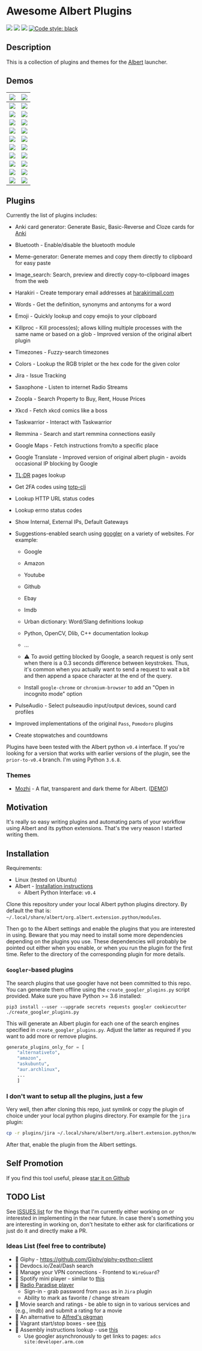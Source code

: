 # Awesome Albert Plugins

<a href="https://travis-ci.com/bergercookie/awesome-albert-plugins" alt="Build Status">
<img src="https://travis-ci.com/bergercookie/awesome-albert-plugins.svg?branch=master"></a>
<a href="https://www.codacy.com/manual/bergercookie/awesome-albert-plugins">
<img src="https://api.codacy.com/project/badge/Grade/dbefc49bb5f446488da561c7497bb821"/></a>
<a href=https://github.com/bergercookie/awesome-albert-plugins/blob/master/LICENSE alt="LICENCE">
<img src="https://img.shields.io/github/license/bergercookie/awesome-albert-plugins.svg" /></a>
<a href="https://github.com/psf/black">
<img alt="Code style: black" src="https://img.shields.io/badge/code%20style-black-000000.svg"></a>

## Description

This is a collection of plugins and themes for the
[Albert](https://albertlauncher.github.io/) launcher.

## Demos

| ![](https://github.com/bergercookie/awesome-albert-plugins/blob/master/plugins/emoji/misc/demo0.png) | ![](https://github.com/bergercookie/awesome-albert-plugins/blob/master/plugins/emoji/misc/demo1.png) |
| :----------------------------------------------------------------------------------------------------------------: | :----------------------------------------------------------------------------------------------------------------: |
| ![](https://github.com/bergercookie/awesome-albert-plugins/blob/master/plugins/jira/misc/demo-basic.png) | ![](https://github.com/bergercookie/awesome-albert-plugins/blob/master/plugins/taskwarrior/misc/demo.gif) |
| ![](https://github.com/bergercookie/awesome-albert-plugins/blob/master/plugins/anki/misc/anki.gif) | ![](https://github.com/bergercookie/awesome-albert-plugins/blob/master/plugins/anki/misc/anki0.png) |
| ![](https://github.com/bergercookie/awesome-albert-plugins/blob/master/misc/albert-suggestions-demo.gif) | ![](https://github.com/bergercookie/awesome-albert-plugins/blob/master/misc/albert-suggestions-demo2.gif) |
| ![](https://github.com/bergercookie/awesome-albert-plugins/blob/master/misc/errno_lookup.png) | ![](https://github.com/bergercookie/awesome-albert-plugins/blob/master/misc/ipshow.png) |
| ![](https://github.com/bergercookie/awesome-albert-plugins/blob/master/plugins/pulse_control/misc/pulse-demo1.png) | ![](https://github.com/bergercookie/awesome-albert-plugins/blob/master/plugins/pulse_control/misc/pulse-demo2.png) |
| ![](https://github.com/bergercookie/awesome-albert-plugins/blob/master/misc/albert-suggestions-demo3.gif) | ![](https://github.com/bergercookie/awesome-albert-plugins/blob/master/plugins/colors/misc/colors1.png) |
| ![](https://github.com/bergercookie/awesome-albert-plugins/blob/master/plugins/timezones/misc/demo1.png) | ![](https://github.com/bergercookie/awesome-albert-plugins/blob/master/plugins/killproc/misc/demo0.png) |
| ![](https://github.com/bergercookie/awesome-albert-plugins/blob/master/plugins/words/misc/demo0.png) | ![](https://raw.githubusercontent.com/bergercookie/awesome-albert-plugins/master/misc/tldr.gif) |
| ![](https://github.com/bergercookie/awesome-albert-plugins/blob/master/plugins/harakiri/misc/demo0.png) | ![](https://github.com/bergercookie/awesome-albert-plugins/blob/master/plugins/image_search/misc/demo0.png) |
| ![](https://github.com/bergercookie/awesome-albert-plugins/blob/master/plugins/meme_generator/misc/demo.gif) | ![](https://github.com/bergercookie/awesome-albert-plugins/blob/master/plugins/clock/misc/clock.png) |

## Plugins

Currently the list of plugins includes:

- Anki card generator: Generate Basic, Basic-Reverse and Cloze cards for [Anki](https://apps.ankiweb.net/)
- Bluetooth - Enable/disable the bluetooth module
- Meme-generator: Generate memes and copy them directly to clipboard for easy
  paste
- Image_search: Search, preview and directly copy-to-clipboard images from the web
- Harakiri - Create temporary email addresses at [harakirimail.com](https://harakirimail.com/)
- Words - Get the definition, synonyms and antonyms for a word
- Emoji - Quickly lookup and copy emojis to your clipboard
- Killproc - Kill process(es); allows killing multiple processes with the same
  name or based on a glob - Improved version of the original albert plugin
- Timezones - Fuzzy-search timezones
- Colors - Lookup the RGB triplet or the hex code for the given color
- Jira - Issue Tracking
- Saxophone - Listen to internet Radio Streams
- Zoopla - Search Property to Buy, Rent, House Prices
- Xkcd - Fetch xkcd comics like a boss
- Taskwarrior - Interact with Taskwarrior
- Remmina - Search and start remmina connections easily
- Google Maps - Fetch instructions from/to a specific place
- Google Translate - Improved version of original albert plugin - avoids
  occasional IP blocking by Google
- [TL;DR](https://github.com/tldr-pages/tldr) pages lookup
- Get 2FA codes using [totp-cli](https://github.com/bergercookie/totp-cli)
- Lookup HTTP URL status codes
- Lookup errno status codes
- Show Internal, External IPs, Default Gateways
- Suggestions-enabled search using [googler](https://github.com/jarun/googler) on a variety of websites. For example:

  - Google
  - Amazon
  - Youtube
  - Github
  - Ebay
  - Imdb
  - Urban dictionary: Word/Slang definitions lookup
  - Python, OpenCV, Dlib, C++ documentation lookup
  - ...
  - :warning: To avoid getting blocked by Google, a search request is only sent
    when there is a 0.3 seconds difference between keystrokes. Thus, it's
    common when you actually want to send a request to wait a bit and then
    append a space character at the end of the query.

  - Install `google-chrome` or `chromium-browser` to add an "Open in incognito
    mode" option

- PulseAudio - Select pulseaudio input/output devices, sound card profiles
- Improved implementations of the original `Pass`, `Pomodoro` plugins
- Create stopwatches and countdowns

Plugins have been tested with the Albert python `v0.4` interface. If you're
looking for a version that works with earlier versions of the plugin, see the
`prior-to-v0.4` branch. I'm using Python `3.6.8`.

### Themes

- [Mozhi](https://github.com/Hsins/Albert-Mozhi) - A flat, transparent and dark
  theme for Albert.
  ([DEMO](https://github.com/Hsins/Albert-Mozhi/blob/master/demo/demo.gif))

## Motivation

It's really so easy writing plugins and automating parts of your workflow using
Albert and its python extensions. That's the very reason I started writing them.

## Installation

Requirements:

- Linux (tested on Ubuntu)
- Albert - [Installation instructions](https://albertlauncher.github.io/docs/installing/)
  - Albert Python Interface: `v0.4`

Clone this repository under your local Albert python plugins directory. By
default the that is: `~/.local/share/albert/org.albert.extension.python/modules`.

Then go to the Albert settings and enable the plugins that you are interested in
using. Beware that you may need to install some more dependencies depending on
the plugins you use. These dependencies will probably be pointed out either when
you enable, or when you run the plugin for the first time. Refer to the
directory of the corresponding plugin for more details.

### `Googler`-based plugins

The search plugins that use googler have not been committed to this repo. You
can generate them offline using the `create_googler_plugins.py` script provided.
Make sure you have Python >= 3.6 installed:

```
pip3 install --user --upgrade secrets requests googler cookiecutter
./create_googler_plugins.py
```

This will generate an Albert plugin for each one of the search engines specified
in `create_googler_plugins.py`. Adjust the latter as required if you want to
add more or remove plugins.

```py
generate_plugins_only_for = [
    "alternativeto",
    "amazon",
    "askubuntu",
    "aur.archlinux",
    ...
    ]
```

### I don't want to setup all the plugins, just a few

Very well, then after cloning this repo, just symlink or copy the plugin of
choice under your local python plugins directory. For example for the `jira`
plugin:

```sh
cp -r plugins/jira ~/.local/share/albert/org.albert.extension.python/modules/jira
```

After that, enable the plugin from the Albert settings.

## Self Promotion

If you find this tool useful, please [star it on
Github](https://github.com/bergercookie/awesome-albert-plugins)

## TODO List

See [ISSUES list](https://github.com/bergercookie/awesome-albert-plugins/issues) for the things
that I'm currently either working on or interested in implementing in the near
future. In case there's something you are interesting in working on, don't
hesitate to either ask for clarifications or just do it and directly make a PR.

### Ideas List (feel free to contribute)

- :construction: Giphy - https://github.com/Giphy/giphy-python-client
- :construction: Devdocs.io/Zeal/Dash search
- :construction: Manage your VPN connections - Frontend to `WireGuard`?
- :construction: Spotify mini player - similar to [this](https://github.com/vdesabou/alfred-spotify-mini-player)
- :construction: [Radio Paradise player](https://radioparadise.com/player)
  - Sign-in - grab password from `pass` as in `Jira` plugin
  - Ability to mark as favorite / change stream
- :construction: Movie search and ratings - be able to sign in to various
  services and (e.g., imdb) and submit a rating for a movie
- :construction: An alternative to [Alfred's pkgman](https://github.com/willfarrell/alfred-pkgman-workflow)
- :construction: Vagrant start/stop boxes - see [this](https://github.com/m1keil/alfred-vagrant-workflow)
- :construction: Assembly instructions lookup - use [this](https://github.com/asmjit/asmdb)
  - Use googler asynchronously to get links to pages: `adcs site:developer.arm.com`
